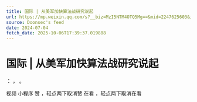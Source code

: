 ```yaml
---
title: 国际 | 从美军加快算法战研究说起
url: https://mp.weixin.qq.com/s?__biz=MzI5NTM4OTQ5Mg==&mid=2247625603&idx=4&sn=3cb88f9a5d7334bb36b93b66316c26f1
source: Doonsec's feed
date: 2024-07-04
fetch_date: 2025-10-06T17:39:37.019888
---
```


# 国际 | 从美军加快算法战研究说起

：
，
。

视频
小程序
赞
，轻点两下取消赞
在看
，轻点两下取消在看